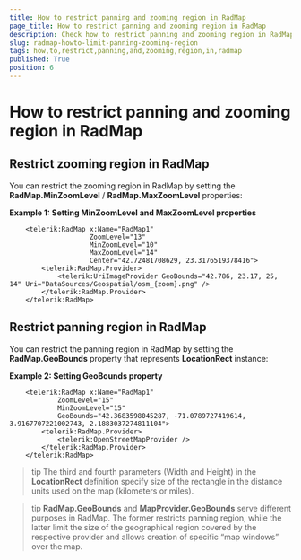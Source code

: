 ```yaml
---
title: How to restrict panning and zooming region in RadMap
page_title: How to restrict panning and zooming region in RadMap
description: Check how to restrict panning and zooming region in RadMap.
slug: radmap-howto-limit-panning-zooming-region
tags: how,to,restrict,panning,and,zooming,region,in,radmap
published: True
position: 6
---
```


# How to restrict panning and zooming region in RadMap

## Restrict zooming region in RadMap

You can restrict the zooming region in RadMap by setting the __RadMap.MinZoomLevel__ / __RadMap.MaxZoomLevel__ properties:

__Example 1: Setting MinZoomLevel and MaxZoomLevel properties__
```XAML
	<telerik:RadMap x:Name="RadMap1" 
	                ZoomLevel="13" 
	                MinZoomLevel="10" 
	                MaxZoomLevel="14" 
	                Center="42.72481708629, 23.3176519378416">
	    <telerik:RadMap.Provider>
	        <telerik:UriImageProvider GeoBounds="42.786, 23.17, 25, 14" Uri="DataSources/Geospatial/osm_{zoom}.png" />
	    </telerik:RadMap.Provider>
	</telerik:RadMap>
```

## Restrict panning region in RadMap

You can restrict the panning region in RadMap by setting the __RadMap.GeoBounds__ property that represents __LocationRect__ instance:

__Example 2: Setting GeoBounds property__
```XAML
	<telerik:RadMap x:Name="RadMap1" 
	        ZoomLevel="15"
	        MinZoomLevel="15"
	        GeoBounds="42.3683598045287, -71.0789727419614, 3.9167707221002743, 2.1883037274811104">
		<telerik:RadMap.Provider>
			<telerik:OpenStreetMapProvider />
		</telerik:RadMap.Provider>
	</telerik:RadMap>
```

>tip The third and fourth parameters (Width and Height) in the __LocationRect__ definition specify size of the rectangle in the distance units used on the map (kilometers or miles).

>tip __RadMap.GeoBounds__ and __MapProvider.GeoBounds__ serve different purposes in RadMap. The former restricts panning region, while the latter limit the size of the geographical region covered by the respective provider and allows creation of specific “map windows” over the map.